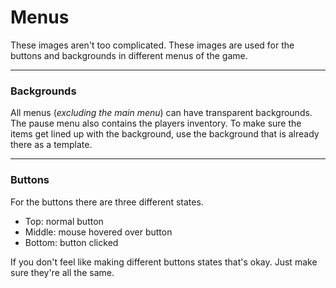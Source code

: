 # Menus
These images aren't too complicated. These images are used for the buttons and backgrounds in different menus of the game.

------------
### Backgrounds
All menus (*excluding the main menu*) can have transparent backgrounds. The pause menu also contains the players inventory. To make sure the items get lined up with the background, use the background that is already there as a template.

------------
### Buttons
For the buttons there are three different states.
- Top: normal button
- Middle: mouse hovered over button
- Bottom: button clicked

If you don't feel like making different buttons states that's okay. Just make sure they're all the same.